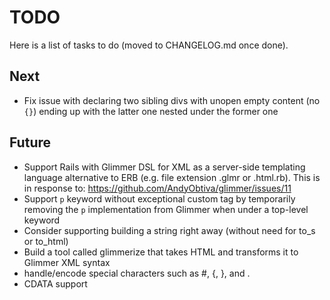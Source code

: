 # TODO

Here is a list of tasks to do (moved to CHANGELOG.md once done).

## Next

- Fix issue with declaring two sibling divs with unopen empty content (no `{}`) ending up with the latter one nested under the former one

## Future

- Support Rails with Glimmer DSL for XML as a server-side templating language alternative to ERB (e.g. file extension .glmr or .html.rb). This is in response to: https://github.com/AndyObtiva/glimmer/issues/11
- Support `p` keyword without exceptional custom tag by temporarily removing the `p` implementation from Glimmer when under a top-level keyword
- Consider supporting building a string right away (without need for to_s or to_html)
- Build a tool called glimmerize that takes HTML and transforms it to Glimmer XML syntax
- handle/encode special characters such as #, {, }, and .
- CDATA support
